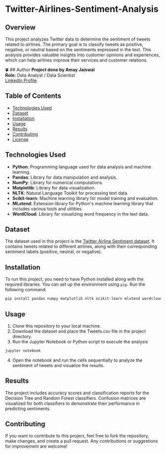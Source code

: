 # Twitter-Airlines-Sentiment-Analysis

## Overview
This project analyzes Twitter data to determine the sentiment of tweets related to airlines. The primary goal is to classify tweets as positive, negative, or neutral based on the sentiments expressed in the text. This analysis provides valuable insights into customer opinions and experiences, which can help airlines improve their services and customer relations.

 🍀 ## Author
**Project done by Amay Jaiswal**  
**Role:** Data Analyst / Data Scientist  
[LinkedIn Profile](https://www.linkedin.com/in/heyamay/)

## Table of Contents
- [Technologies Used](#technologies-used)
- [Dataset](#dataset)
- [Installation](#installation)
- [Usage](#usage)
- [Results](#results)
- [Contributing](#contributing)
- [License](#license)

## Technologies Used
- **Python**: Programming language used for data analysis and machine learning.
- **Pandas**: Library for data manipulation and analysis.
- **NumPy**: Library for numerical computations.
- **Matplotlib**: Library for data visualization.
- **NLTK**: Natural Language Toolkit for processing text data.
- **Scikit-learn**: Machine learning library for model training and evaluation.
- **MLxtend**: Extension library for Python's machine learning library that includes various tools and utilities.
- **WordCloud**: Library for visualizing word frequency in the text data.

## Dataset
The dataset used in this project is the [Twitter Airline Sentiment dataset](https://github.com/heyamay/Twitter-Airlines-Sentiment-Analysis/blob/main/Tweets.csv). It contains tweets related to different airlines, along with their corresponding sentiment labels (positive, neutral, or negative).

## Installation
To run this project, you need to have Python installed along with the required libraries. You can set up the environment using `pip`. Run the following command:

```bash
pip install pandas numpy matplotlib nltk scikit-learn mlxtend wordcloud 
```
## Usage
1. Clone this repository to your local machine.
2. Download the dataset and place the Tweets.csv file in the project directory.
3. Run the Jupyter Notebook or Python script to execute the analysis

```bash
jupyter notebook 
```
4. Open the notebook and run the cells sequentially to analyze the sentiment of tweets and visualize the results.
   
## Results
The project includes accuracy scores and classification reports for the Decision Tree and Random Forest classifiers.
Confusion matrices are visualized for both classifiers to demonstrate their performance in predicting sentiments.

## Contributing
If you want to contribute to this project, feel free to fork the repository, make changes, and create a pull request. Any contributions or suggestions for improvement are welcome!

